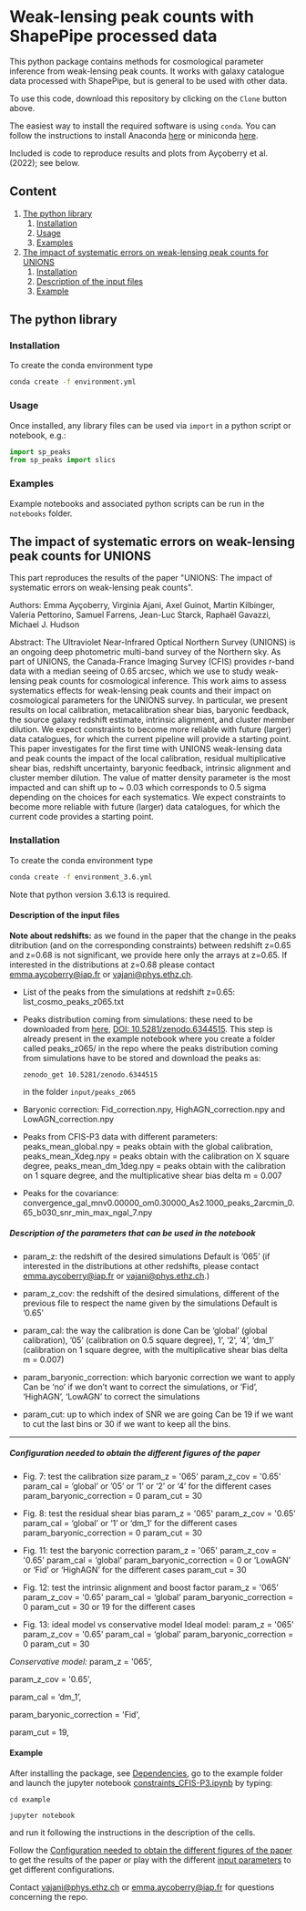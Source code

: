 # Weak-lensing peak counts with ShapePipe processed data

This python package contains methods for cosmological parameter inference from weak-lensing peak counts.
It works with galaxy catalogue data processed with ShapePipe, but is general to be used with other data.

To use this code, download this repository by clicking on the `Clone` button above.

The easiest way to install the required software is using `conda`.
You can follow the instructions to install Anaconda [here](https://docs.anaconda.com/anaconda/install/index.html) or miniconda [here](https://conda.io/projects/conda/en/latest/user-guide/install/index.html).

Included is code to reproduce results and plots from Ayçoberry et al. (2022); see below.

## Content

1. [The python library](#the-python-library)
   1. [Installation](#installation)
   1. [Usage](#usage)
   1. [Examples](#examples)
1. [The impact of systematic errors on weak-lensing peak counts for UNIONS](#the-impact-of-systematic-errors-on-weak-lensing-peak-counts-for-unions)
   1. [Installation](#installation)
   1. [Description of the input files](#description-of-the-input-files)
   1. [Example](#example)

## The python library

### Installation

To create the conda environment type
```bash
conda create -f environment.yml
```

### Usage

Once installed, any library files can be used via `import` in a python script or notebook, e.g.:
```python
import sp_peaks
from sp_peaks import slics
```

### Examples

Example notebooks and associated python scripts can be run in the `notebooks` folder.


## The impact of systematic errors on weak-lensing peak counts for UNIONS 

This part reproduces the results of the paper "UNIONS: The impact of systematic errors on weak-lensing peak counts".

Authors: Emma Ayçoberry, Virginia Ajani, Axel Guinot, Martin Kilbinger, Valeria Pettorino, Samuel Farrens, Jean-Luc Starck, Raphaël Gavazzi, Michael J. Hudson

Abstract:
The Ultraviolet Near-Infrared Optical Northern Survey (UNIONS) is an ongoing deep photometric multi-band survey of the Northern sky. As part of UNIONS, the Canada-France Imaging Survey (CFIS) provides r-band data with a median seeing of 0.65 arcsec, which we use to study weak-lensing peak counts for cosmological inference.
This work aims to assess systematics effects for weak-lensing peak counts and their impact on cosmological parameters for the UNIONS survey. In particular, we present results on local calibration, metacalibration shear bias, baryonic feedback, the source galaxy redshift estimate, intrinsic alignment, and cluster member dilution. We expect constraints to become more reliable with future (larger) data catalogues, for which the current pipeline will provide a starting point. This paper investigates for the first time with UNIONS weak-lensing data and peak counts the impact of the local calibration, residual multiplicative shear bias, redshift uncertainty, baryonic feedback, intrinsic alignment and cluster member dilution. The value of matter density parameter is the most impacted and can shift up to ~ 0.03 which corresponds to 0.5 sigma depending on the choices for each systematics. We expect constraints to become more reliable with future (larger) data catalogues, for which the current code provides a starting point.



### Installation

To create the conda environment type
```bash
conda create -f environment_3.6.yml
```
Note that python version 3.6.13 is required.


#### Description of the input files

**Note about redshifts:** as we found in the paper that the change in the peaks ditribution (and on the corresponding constraints) between redshift z=0.65 and z=0.68 is not significant, we provide here only the arrays at z=0.65. If interested in the distributions at z=0.68 please contact emma.aycoberry@iap.fr or vajani@phys.ethz.ch. 


- List of the peaks from the simulations at redshift z=0.65:
list_cosmo_peaks_z065.txt 

- Peaks distribution coming from simulations: 
these need to be downloaded from [here](https://zenodo.org/record/6344515#.Yk2j6S0QOqA), [DOI: 10.5281/zenodo.6344515](https://zenodo.org/record/6344515#.Yk2k3C0QOqA). This step is already present in the example notebook where you create a folder called peaks_z065/ in the repo where the peaks distribution coming from simulations have to be stored and download the peaks as:

  `zenodo_get 10.5281/zenodo.6344515`

  in the folder `input/peaks_z065`

- Baryonic correction:
Fid_correction.npy, HighAGN_correction.npy and LowAGN_correction.npy

- Peaks from CFIS-P3 data with different parameters:
peaks_mean_global.npy = peaks obtain with the global calibration, peaks_mean_Xdeg.npy = peaks obtain with the calibration on X square degree, peaks_mean_dm_1deg.npy = peaks obtain with the calibration on 1 square degree, and the multiplicative shear bias delta m = 0.007

- Peaks for the covariance:
convergence_gal_mnv0.00000_om0.30000_As2.1000_peaks_2arcmin_0.65_b030_snr_min_max_ngal_7.npy

##### **Description of the parameters that can be used in the notebook**
- param_z: the redshift of the desired simulations
Default is ’065’ (if interested in the distributions at other redshifts, please contact emma.aycoberry@iap.fr or vajani@phys.ethz.ch.)

- param_z_cov: the redshift of the desired simulations, different of the previous file to respect the name given by the simulations
Default is ’0.65’

- param_cal: the way the calibration is done
Can be ‘global’ (global calibration), ’05’ (calibration on 0.5 square degree), 1’, ‘2’, ‘4’, ‘dm_1’ (calibration on 1 square degree, with the multiplicative shear bias delta m = 0.007)

- param_baryonic_correction: which baryonic correction we want to apply
Can be ‘no’ if we don’t want to correct the simulations, or ‘Fid’, ‘HighAGN’, ‘LowAGN’ to correct the simulations

- param_cut: up to which index of SNR we are going
Can be 19 if we want to cut the last bins or 30 if we want to keep all the bins.


______________________________________
##### _Configuration needed to obtain the different figures of the paper_
- Fig. 7: test the calibration size
param_z = '065' 
param_z_cov = '0.65'
param_cal = ‘global’ or ’05’ or ‘1’ or ‘2’ or ‘4’ for the different cases
param_baryonic_correction = 0
param_cut = 30

- Fig. 8: test the residual shear bias
param_z = '065' 
param_z_cov = '0.65'
param_cal = ‘global’ or ‘1’ or ‘dm_1’ for the different cases
param_baryonic_correction = 0
param_cut = 30


- Fig. 11: test the baryonic correction
param_z = '065' 
param_z_cov = '0.65'
param_cal = ‘global’ 
param_baryonic_correction = 0 or ‘LowAGN’ or ‘Fid’ or ‘HighAGN’ for the different cases
param_cut = 30

- Fig. 12: test the intrinsic alignment and boost factor
param_z = '065' 
param_z_cov = '0.65' 
param_cal = ‘global’ 
param_baryonic_correction = 0
param_cut = 30 or 19 for the different cases

- Fig. 13: ideal model vs conservative model
Ideal model:
param_z = '065' 
param_z_cov = '0.65' 
param_cal = ‘global’ 
param_baryonic_correction = 0
param_cut = 30

*Conservative model:*
param_z = '065',

param_z_cov = '0.65', 

param_cal = ‘dm_1’,  

param_baryonic_correction = 'Fid', 

param_cut = 19, 

#### Example

After installing the package, see [Dependencies](#dependencies), go to the example folder and launch the jupyter notebook [constraints_CFIS-P3.ipynb](https://github.com/CosmoStat/shear-pipe-peaks/blob/main/example/constraints_CFIS-P3.ipynb) by typing:

`cd example`

`jupyter notebook`

and run it following the instructions in the description of the cells.

Follow the [Configuration needed to obtain the different figures of the paper](#configuration-needed-to-obtain-the-different-figures-of-the-paper) to get the results of the paper or play with the different [input parameters](#description-of-the-parameters-that-can-be-used-in-the-notebook) to get different configurations. 

Contact vajani@phys.ethz.ch or emma.aycoberry@iap.fr for questions concerning the repo.
